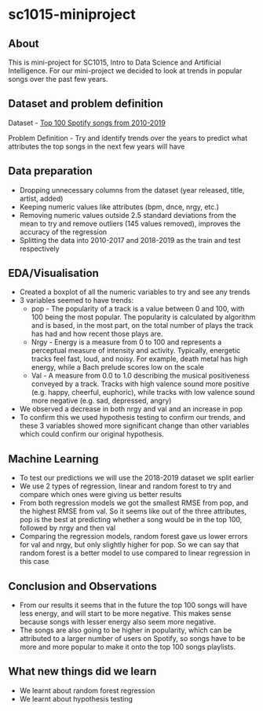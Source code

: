 # sc1015-miniproject

## About

This is mini-project for SC1015, Intro to Data Science and Artificial Intelligence.
For our mini-project we decided to look at trends in popular songs over the past few years.

## Dataset and problem definition

Dataset - [Top 100 Spotify songs from 2010-2019](https://www.kaggle.com/datasets/muhmores/spotify-top-100-songs-of-20152019)

Problem Definition - Try and identify trends over the years to predict what attributes the top songs in the next few years will have

## Data preparation
- Dropping unnecessary columns from the dataset (year released, title, artist, added)
- Keeping numeric values like attributes (bpm, dnce, nrgy, etc.)
- Removing numeric values outside 2.5 standard deviations from the mean to try and remove outliers (145 values removed), improves the accuracy of the regression
- Splitting the data into 2010-2017 and 2018-2019 as the train and test respectively

## EDA/Visualisation
- Created a boxplot of all the numeric variables to try and see any trends
- 3 variables seemed to have trends: 
    - pop - The popularity of a track is a value between 0 and 100, with 100 being the most popular. The popularity is calculated by algorithm and is based, in the most part, on the total number of plays the track has had and how recent those plays are. 
    - Nrgy - Energy is a measure from 0 to 100 and represents a perceptual measure of intensity and activity. Typically, energetic tracks feel fast, loud, and noisy. For example, death metal has high energy, while a Bach prelude scores low on the scale
    - Val - A measure from 0.0 to 1.0 describing the musical positiveness conveyed by a track. Tracks with high valence sound more positive (e.g. happy, cheerful, euphoric), while tracks with low valence sound more negative (e.g. sad, depressed, angry)
- We observed a decrease in both nrgy and val and an increase in pop
- To confirm this we used hypothesis testing to confirm our trends, and these 3 variables showed more significant change than other variables which could confirm our original hypothesis. 

## Machine Learning
- To test our predictions we will use the 2018-2019 dataset we split earlier
- We use 2 types of regression, linear and random forest to try and compare which ones were giving us better results
- From both regression models we got the smallest RMSE from pop, and the highest RMSE from val. So it seems like out of the three attributes, pop is the best at predicting whether a song would be in the top 100, followed by nrgy and then val
- Comparing the regression models, random forest gave us lower errors for val and nrgy, but only slightly higher for pop. So we can say that random forest is a better model to use compared to linear regression in this case

## Conclusion and Observations
- From our results it seems that in the future the top 100 songs will have less energy, and will start to be more negative. This makes sense because songs with lesser energy also seem more negative. 
- The songs are also going to be higher in popularity, which can be attributed to a larger number of users on Spotify, so songs have to be more and more popular to make it onto the top 100 songs playlists.

## What new things did we learn
- We learnt about random forest regression
- We learnt about hypothesis testing
